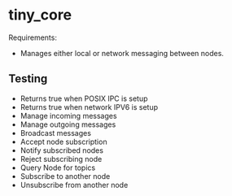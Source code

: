 # tiny_core

Requirements:

* Manages either local or network messaging between nodes.

## Testing

* Returns true when POSIX IPC is setup
* Returns true when network IPV6 is setup
* Manage incoming messages
* Manage outgoing messages
* Broadcast messages
* Accept node subscription
* Notify subscribed nodes
* Reject subscribing node
* Query Node for topics
* Subscribe to another node
* Unsubscribe from another node
